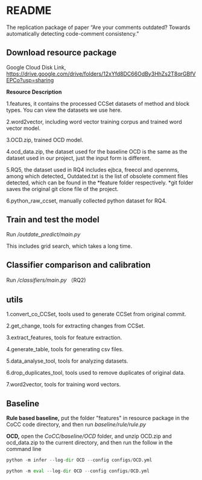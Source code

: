 # README
The replication package of paper “Are your comments outdated? Towards automatically detecting code-comment consistency.”

## Download resource package 
Google Cloud Disk Link, https://drive.google.com/drive/folders/12xYfd8DC66OdBy3HhZs2T8qrGBfVEPCo?usp=sharing

**Resource Description**

1.features, it contains the processed CCSet datasets of method and block types. You can view the datasets we use here.

2.word2vector, including word vector training corpus and trained word vector model.

3.OCD.zip, trained OCD model.

4.ocd_data.zip, the dataset used for the baseline OCD is the same as the dataset used in our project, just the input form is different.

5.RQ5, the dataset used in RQ4 includes ejbca, freecol and opennms, among which detected_ Outdated.txt is the list of obsolete comment files detected, which can be found in the *feature folder respectively.  *git folder saves the original git clone file of the project.

6.python_raw_ccset, manually collected python dataset for RQ4.

## Train and test the model
Run */outdate_predict/main.py*

This includes grid search, which takes a long time.
## Classifier comparison and calibration
Run */classifiers/main.py* （RQ2)

## utils
1.convert_co_CCSet, tools used to generate CCSet from original commit.

2.get_change, tools for extracting changes from CCSet.

3.extract_features, tools for feature extraction.

4.generate_table, tools for generating csv files.

5.data_analyse_tool, tools for analyzing datasets.

6.drop_duplicates_tool, tools used to remove duplicates of original data.

7.word2vector, tools for training word vectors.
## Baseline
**Rule based baseline,**
put the folder "features" in resource package in the CoCC code directory, and then run *baseline/rule/rule.py*

**OCD,**
open the *CoCC/baseline/OCD* folder, and unzip OCD.zip and ocd_data.zip to the current directory, and then run the follow in the command line
```python
python -m infer --log-dir OCD --config configs/OCD.yml

python -m eval --log-dir OCD --config configs/OCD.yml
```
